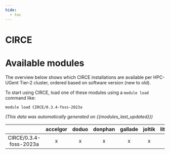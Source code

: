 ```yaml
---
hide:
  - toc
---
```


CIRCE
=====

# Available modules


The overview below shows which CIRCE installations are available per HPC-UGent Tier-2 cluster, ordered based on software version (new to old).

To start using CIRCE, load one of these modules using a `module load` command like:

```shell
module load CIRCE/0.3.4-foss-2023a
```

*(This data was automatically generated on {{modules_last_updated}})*  

| |accelgor|doduo|donphan|gallade|joltik|litleo|shinx|
| :---: | :---: | :---: | :---: | :---: | :---: | :---: | :---: |
|CIRCE/0.3.4-foss-2023a|x|x|x|x|x|x|x|
